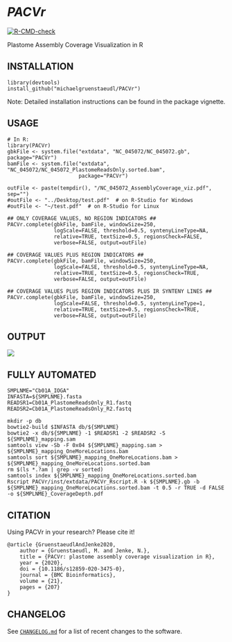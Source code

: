 *PACVr*
=======
<!-- badges: start -->
[![R-CMD-check](../../workflows/R-CMD-check.yaml/badge.svg)](../../workflows/R-CMD-check.yaml)
<!-- badges: end -->

Plastome Assembly Coverage Visualization in R

## INSTALLATION
```
library(devtools)
install_github("michaelgruenstaeudl/PACVr")
```
Note: Detailed installation instructions can be found in the package vignette.

## USAGE
```
# In R:
library(PACVr)
gbkFile <- system.file("extdata", "NC_045072/NC_045072.gb", package="PACVr")
bamFile <- system.file("extdata", "NC_045072/NC_045072_PlastomeReadsOnly.sorted.bam", 
                       package="PACVr")

outFile <- paste(tempdir(), "/NC_045072_AssemblyCoverage_viz.pdf", sep="")
#outFile <- "../Desktop/test.pdf"  # on R-Studio for Windows
#outFile <- "~/test.pdf"  # on R-Studio for Linux

## ONLY COVERAGE VALUES, NO REGION INDICATORS ##
PACVr.complete(gbkFile, bamFile, windowSize=250, 
               logScale=FALSE, threshold=0.5, syntenyLineType=NA, 
               relative=TRUE, textSize=0.5, regionsCheck=FALSE,
               verbose=FALSE, output=outFile)

## COVERAGE VALUES PLUS REGION INDICATORS ##
PACVr.complete(gbkFile, bamFile, windowSize=250, 
               logScale=FALSE, threshold=0.5, syntenyLineType=NA, 
               relative=TRUE, textSize=0.5, regionsCheck=TRUE,
               verbose=FALSE, output=outFile)

## COVERAGE VALUES PLUS REGION INDICATORS PLUS IR SYNTENY LINES ##
PACVr.complete(gbkFile, bamFile, windowSize=250, 
               logScale=FALSE, threshold=0.5, syntenyLineType=1, 
               relative=TRUE, textSize=0.5, regionsCheck=TRUE,
               verbose=FALSE, output=outFile)
```

## OUTPUT
![](NC_045072__all_reads.png)

## FULLY AUTOMATED
```
SMPLNME="Cb01A_IOGA"
INFASTA=${SMPLNME}.fasta
READSR1=Cb01A_PlastomeReadsOnly_R1.fastq
READSR2=Cb01A_PlastomeReadsOnly_R2.fastq

mkdir -p db
bowtie2-build $INFASTA db/${SMPLNME}
bowtie2 -x db/${SMPLNME} -1 $READSR1 -2 $READSR2 -S ${SMPLNME}_mapping.sam
samtools view -Sb -F 0x04 ${SMPLNME}_mapping.sam > ${SMPLNME}_mapping_OneMoreLocations.bam
samtools sort ${SMPLNME}_mapping_OneMoreLocations.bam > ${SMPLNME}_mapping_OneMoreLocations.sorted.bam
rm $(ls *.?am | grep -v sorted)
samtools index ${SMPLNME}_mapping_OneMoreLocations.sorted.bam
Rscript PACVr/inst/extdata/PACVr_Rscript.R -k ${SMPLNME}.gb -b ${SMPLNME}_mapping_OneMoreLocations.sorted.bam -t 0.5 -r TRUE -d FALSE -o ${SMPLNME}_CoverageDepth.pdf
```

## CITATION
Using PACVr in your research? Please cite it!

```
@article {GruenstaeudlAndJenke2020,
    author = {Gruenstaeudl, M. and Jenke, N.},
    title = {PACVr: plastome assembly coverage visualization in R},
    year = {2020},
    doi = {10.1186/s12859-020-3475-0},
    journal = {BMC Bioinformatics},
    volume = {21},
    pages = {207}
}
```

<!--
## TO DO
* Foo bar baz
* Foo bar baz
-->

<!--
## PRE-FORMATTING INPUT
Due to the internal usage of R package [genbankr](https://bioconductor.org/packages/release/bioc/html/genbankr.html), any GenBank flatfile must conform to the following specifications: 
- Flatfile must include a _source_ feature at start of feature table
- All _exon_ features (plus their qualifier lines) must be removed: `sed -i -e '/    exon/,+2d' input.gb`
- All redundant _complement_ specifications must be removed: `sed -i -z 's/),\s*complement(/,/g' input.gb`
- All duplicate lines, if any, must be removed: `sed -i '$!N; /^\(.*\)\n\1$/!P; D' input.gb`
-->

## CHANGELOG
See [`CHANGELOG.md`](CHANGELOG.md) for a list of recent changes to the software.

